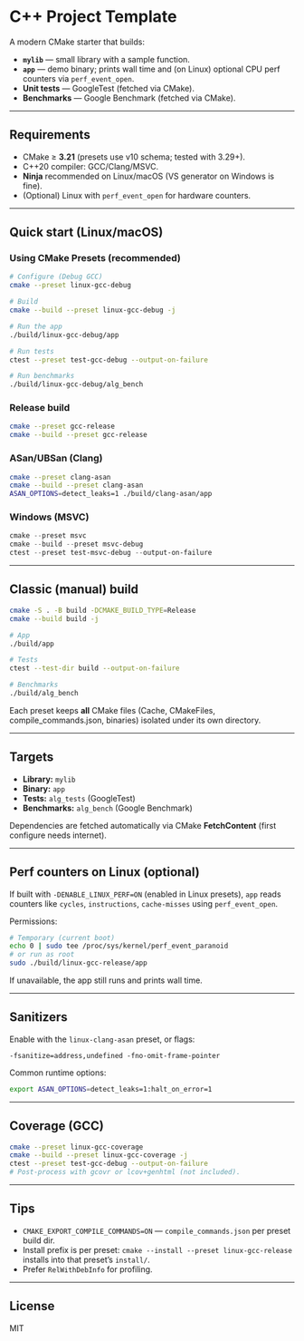 # C++ Project Template

A modern CMake starter that builds:

- **`mylib`** — small library with a sample function.
- **`app`** — demo binary; prints wall time and (on Linux) optional CPU perf counters via `perf_event_open`.
- **Unit tests** — GoogleTest (fetched via CMake).
- **Benchmarks** — Google Benchmark (fetched via CMake).
---

## Requirements

- CMake ≥ **3.21** (presets use v10 schema; tested with 3.29+).
- C++20 compiler: GCC/Clang/MSVC.
- **Ninja** recommended on Linux/macOS (VS generator on Windows is fine).
- (Optional) Linux with `perf_event_open` for hardware counters.

---

## Quick start (Linux/macOS)

### Using CMake Presets (recommended)

```bash
# Configure (Debug GCC)
cmake --preset linux-gcc-debug

# Build
cmake --build --preset linux-gcc-debug -j

# Run the app
./build/linux-gcc-debug/app

# Run tests
ctest --preset test-gcc-debug --output-on-failure

# Run benchmarks
./build/linux-gcc-debug/alg_bench
```

### Release build

```bash
cmake --preset gcc-release
cmake --build --preset gcc-release
```

### ASan/UBSan (Clang)

```bash
cmake --preset clang-asan
cmake --build --preset clang-asan
ASAN_OPTIONS=detect_leaks=1 ./build/clang-asan/app
```

### Windows (MSVC)

```powershell
cmake --preset msvc
cmake --build --preset msvc-debug
ctest --preset test-msvc-debug --output-on-failure
```

---

## Classic (manual) build

```bash
cmake -S . -B build -DCMAKE_BUILD_TYPE=Release
cmake --build build -j

# App
./build/app

# Tests
ctest --test-dir build --output-on-failure

# Benchmarks
./build/alg_bench
```

Each preset keeps **all** CMake files (Cache, CMakeFiles, compile_commands.json, binaries) isolated under its own directory.

---

## Targets

- **Library:** `mylib`
- **Binary:** `app`
- **Tests:** `alg_tests` (GoogleTest)
- **Benchmarks:** `alg_bench` (Google Benchmark)

Dependencies are fetched automatically via CMake **FetchContent** (first configure needs internet).

---

## Perf counters on Linux (optional)

If built with `-DENABLE_LINUX_PERF=ON` (enabled in Linux presets), `app` reads counters like `cycles`, `instructions`, `cache-misses` using `perf_event_open`.

Permissions:

```bash
# Temporary (current boot)
echo 0 | sudo tee /proc/sys/kernel/perf_event_paranoid
# or run as root
sudo ./build/linux-gcc-release/app
```

If unavailable, the app still runs and prints wall time.

---

## Sanitizers

Enable with the `linux-clang-asan` preset, or flags:

```
-fsanitize=address,undefined -fno-omit-frame-pointer
```

Common runtime options:

```bash
export ASAN_OPTIONS=detect_leaks=1:halt_on_error=1
```

---

## Coverage (GCC)

```bash
cmake --preset linux-gcc-coverage
cmake --build --preset linux-gcc-coverage -j
ctest --preset test-gcc-debug --output-on-failure
# Post-process with gcovr or lcov+genhtml (not included).
```

---

## Tips

- `CMAKE_EXPORT_COMPILE_COMMANDS=ON` — `compile_commands.json` per preset build dir.
- Install prefix is per preset: `cmake --install --preset linux-gcc-release` installs into that preset’s `install/`.
- Prefer `RelWithDebInfo` for profiling.

---
## License
MIT
